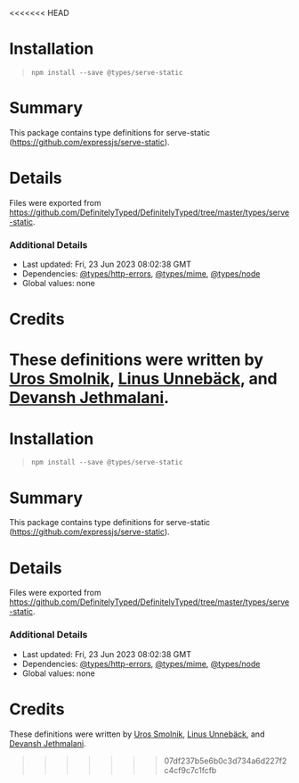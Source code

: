 <<<<<<< HEAD
# Installation
> `npm install --save @types/serve-static`

# Summary
This package contains type definitions for serve-static (https://github.com/expressjs/serve-static).

# Details
Files were exported from https://github.com/DefinitelyTyped/DefinitelyTyped/tree/master/types/serve-static.

### Additional Details
 * Last updated: Fri, 23 Jun 2023 08:02:38 GMT
 * Dependencies: [@types/http-errors](https://npmjs.com/package/@types/http-errors), [@types/mime](https://npmjs.com/package/@types/mime), [@types/node](https://npmjs.com/package/@types/node)
 * Global values: none

# Credits
These definitions were written by [Uros Smolnik](https://github.com/urossmolnik), [Linus Unnebäck](https://github.com/LinusU), and [Devansh Jethmalani](https://github.com/devanshj).
=======
# Installation
> `npm install --save @types/serve-static`

# Summary
This package contains type definitions for serve-static (https://github.com/expressjs/serve-static).

# Details
Files were exported from https://github.com/DefinitelyTyped/DefinitelyTyped/tree/master/types/serve-static.

### Additional Details
 * Last updated: Fri, 23 Jun 2023 08:02:38 GMT
 * Dependencies: [@types/http-errors](https://npmjs.com/package/@types/http-errors), [@types/mime](https://npmjs.com/package/@types/mime), [@types/node](https://npmjs.com/package/@types/node)
 * Global values: none

# Credits
These definitions were written by [Uros Smolnik](https://github.com/urossmolnik), [Linus Unnebäck](https://github.com/LinusU), and [Devansh Jethmalani](https://github.com/devanshj).
>>>>>>> 07df237b5e6b0c3d734a6d227f2c4cf9c7c1fcfb
